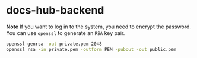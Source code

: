 # docs-hub-backend


**Note** If you want to log in to the system, you need to encrypt the password. You can use `openssl` to generate an `RSA` key pair.
```bash
openssl genrsa -out private.pem 2048
openssl rsa -in private.pem -outform PEM -pubout -out public.pem
```
